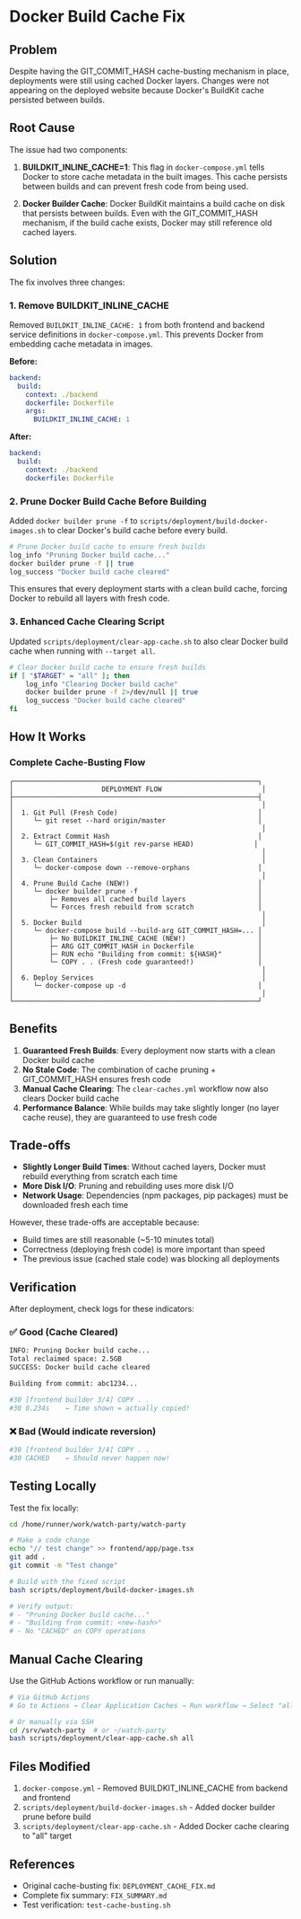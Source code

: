 # Docker Build Cache Fix

## Problem

Despite having the GIT_COMMIT_HASH cache-busting mechanism in place, deployments were still using cached Docker layers. Changes were not appearing on the deployed website because Docker's BuildKit cache persisted between builds.

## Root Cause

The issue had two components:

1. **BUILDKIT_INLINE_CACHE=1**: This flag in `docker-compose.yml` tells Docker to store cache metadata in the built images. This cache persists between builds and can prevent fresh code from being used.

2. **Docker Builder Cache**: Docker BuildKit maintains a build cache on disk that persists between builds. Even with the GIT_COMMIT_HASH mechanism, if the build cache exists, Docker may still reference old cached layers.

## Solution

The fix involves three changes:

### 1. Remove BUILDKIT_INLINE_CACHE

Removed `BUILDKIT_INLINE_CACHE: 1` from both frontend and backend service definitions in `docker-compose.yml`. This prevents Docker from embedding cache metadata in images.

**Before:**
```yaml
backend:
  build:
    context: ./backend
    dockerfile: Dockerfile
    args:
      BUILDKIT_INLINE_CACHE: 1
```

**After:**
```yaml
backend:
  build:
    context: ./backend
    dockerfile: Dockerfile
```

### 2. Prune Docker Build Cache Before Building

Added `docker builder prune -f` to `scripts/deployment/build-docker-images.sh` to clear Docker's build cache before every build.

```bash
# Prune Docker build cache to ensure fresh builds
log_info "Pruning Docker build cache..."
docker builder prune -f || true
log_success "Docker build cache cleared"
```

This ensures that every deployment starts with a clean build cache, forcing Docker to rebuild all layers with fresh code.

### 3. Enhanced Cache Clearing Script

Updated `scripts/deployment/clear-app-cache.sh` to also clear Docker build cache when running with `--target all`.

```bash
# Clear Docker build cache to ensure fresh builds
if [ "$TARGET" = "all" ]; then
    log_info "Clearing Docker build cache"
    docker builder prune -f 2>/dev/null || true
    log_success "Docker build cache cleared"
fi
```

## How It Works

### Complete Cache-Busting Flow

```
┌─────────────────────────────────────────────────────────────┐
│                      DEPLOYMENT FLOW                         │
├─────────────────────────────────────────────────────────────┤
│                                                              │
│  1. Git Pull (Fresh Code)                                   │
│     └─ git reset --hard origin/master                       │
│                                                              │
│  2. Extract Commit Hash                                     │
│     └─ GIT_COMMIT_HASH=$(git rev-parse HEAD)               │
│                                                              │
│  3. Clean Containers                                         │
│     └─ docker-compose down --remove-orphans                 │
│                                                              │
│  4. Prune Build Cache (NEW!)                                │
│     └─ docker builder prune -f                              │
│         ├─ Removes all cached build layers                  │
│         └─ Forces fresh rebuild from scratch                │
│                                                              │
│  5. Docker Build                                             │
│     └─ docker-compose build --build-arg GIT_COMMIT_HASH=... │
│         ├─ No BUILDKIT_INLINE_CACHE (NEW!)                  │
│         ├─ ARG GIT_COMMIT_HASH in Dockerfile                │
│         ├─ RUN echo "Building from commit: ${HASH}"         │
│         └─ COPY . . (Fresh code guaranteed!)                │
│                                                              │
│  6. Deploy Services                                          │
│     └─ docker-compose up -d                                 │
│                                                              │
└─────────────────────────────────────────────────────────────┘
```

## Benefits

1. **Guaranteed Fresh Builds**: Every deployment now starts with a clean Docker build cache
2. **No Stale Code**: The combination of cache pruning + GIT_COMMIT_HASH ensures fresh code
3. **Manual Cache Clearing**: The `clear-caches.yml` workflow now also clears Docker build cache
4. **Performance Balance**: While builds may take slightly longer (no layer cache reuse), they are guaranteed to use fresh code

## Trade-offs

- **Slightly Longer Build Times**: Without cached layers, Docker must rebuild everything from scratch each time
- **More Disk I/O**: Pruning and rebuilding uses more disk I/O
- **Network Usage**: Dependencies (npm packages, pip packages) must be downloaded fresh each time

However, these trade-offs are acceptable because:
- Build times are still reasonable (~5-10 minutes total)
- Correctness (deploying fresh code) is more important than speed
- The previous issue (cached stale code) was blocking all deployments

## Verification

After deployment, check logs for these indicators:

### ✅ Good (Cache Cleared)
```bash
INFO: Pruning Docker build cache...
Total reclaimed space: 2.5GB
SUCCESS: Docker build cache cleared

Building from commit: abc1234...

#30 [frontend builder 3/4] COPY . .
#30 0.234s    ← Time shown = actually copied!
```

### ❌ Bad (Would indicate reversion)
```bash
#30 [frontend builder 3/4] COPY . .
#30 CACHED    ← Should never happen now!
```

## Testing Locally

Test the fix locally:

```bash
cd /home/runner/work/watch-party/watch-party

# Make a code change
echo "// test change" >> frontend/app/page.tsx
git add .
git commit -m "Test change"

# Build with the fixed script
bash scripts/deployment/build-docker-images.sh

# Verify output:
# - "Pruning Docker build cache..."
# - "Building from commit: <new-hash>"
# - No "CACHED" on COPY operations
```

## Manual Cache Clearing

Use the GitHub Actions workflow or run manually:

```bash
# Via GitHub Actions
# Go to Actions → Clear Application Caches → Run workflow → Select "all"

# Or manually via SSH
cd /srv/watch-party  # or ~/watch-party
bash scripts/deployment/clear-app-cache.sh all
```

## Files Modified

1. `docker-compose.yml` - Removed BUILDKIT_INLINE_CACHE from backend and frontend
2. `scripts/deployment/build-docker-images.sh` - Added docker builder prune before build
3. `scripts/deployment/clear-app-cache.sh` - Added Docker cache clearing to "all" target

## References

- Original cache-busting fix: `DEPLOYMENT_CACHE_FIX.md`
- Complete fix summary: `FIX_SUMMARY.md`
- Test verification: `test-cache-busting.sh`
